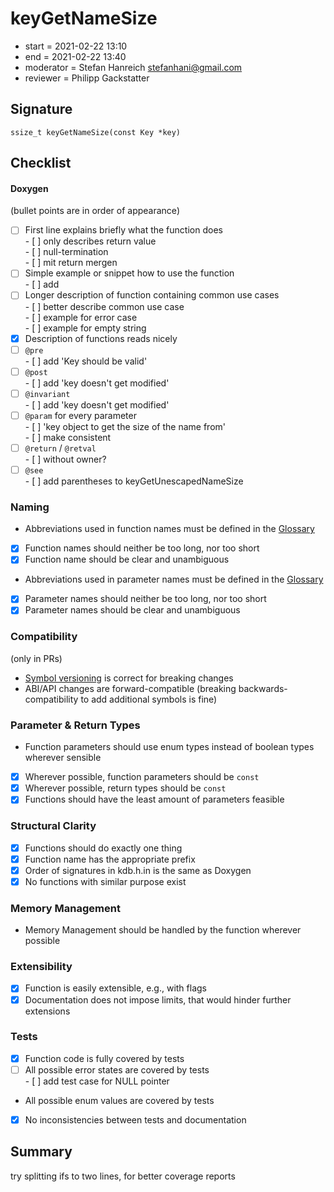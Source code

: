 # keyGetNameSize

- start = 2021-02-22 13:10
- end = 2021-02-22 13:40
- moderator = Stefan Hanreich <stefanhani@gmail.com>
- reviewer = Philipp Gackstatter

## Signature

`ssize_t keyGetNameSize(const Key *key)`

## Checklist

#### Doxygen

(bullet points are in order of appearance)

- [ ] First line explains briefly what the function does  
      - [ ] only describes return value  
      - [ ] null-termination  
      - [ ] mit return mergen  
- [ ] Simple example or snippet how to use the function  
      - [ ] add  
- [ ] Longer description of function containing common use cases  
      - [ ] better describe common use case   
      - [ ] example for error case  
      - [ ] example for empty string  
- [x] Description of functions reads nicely
- [ ] `@pre`  
      - [ ] add 'Key should be valid'  
- [ ] `@post`  
      - [ ] add 'key doesn't get modified'  
- [ ] `@invariant`  
      - [ ] add 'key doesn't get modified'  
- [ ] `@param` for every parameter  
      - [ ] 'key object to get the size of the name from'  
      - [ ] make consistent  
- [ ] `@return` / `@retval`  
      - [ ] without owner?  
- [ ] `@see`  
      - [ ] add parentheses to keyGetUnescapedNameSize  

### Naming
- Abbreviations used in function names must be defined in the
  [Glossary](/doc/help/elektra-glossary.md)
- [x] Function names should neither be too long, nor too short
- [x] Function name should be clear and unambiguous
- Abbreviations used in parameter names must be defined in the
  [Glossary](/doc/help/elektra-glossary.md)
- [x] Parameter names should neither be too long, nor too short
- [x] Parameter names should be clear and unambiguous

### Compatibility

(only in PRs)

- [Symbol versioning](/doc/dev/symbol-versioning.md)
  is correct for breaking changes
- ABI/API changes are forward-compatible (breaking backwards-compatibility
  to add additional symbols is fine)

### Parameter & Return Types

- Function parameters should use enum types instead of boolean types
  wherever sensible
- [x] Wherever possible, function parameters should be `const`
- [x] Wherever possible, return types should be `const`
- [x] Functions should have the least amount of parameters feasible

### Structural Clarity

- [x] Functions should do exactly one thing
- [x] Function name has the appropriate prefix
- [x] Order of signatures in kdb.h.in is the same as Doxygen
- [x] No functions with similar purpose exist

### Memory Management

- Memory Management should be handled by the function wherever possible

### Extensibility

- [x] Function is easily extensible, e.g., with flags
- [x] Documentation does not impose limits, that would hinder further extensions

### Tests

- [x] Function code is fully covered by tests
- [ ] All possible error states are covered by tests  
      - [ ] add test case for NULL pointer  
- All possible enum values are covered by tests
- [x] No inconsistencies between tests and documentation

## Summary

try splitting ifs to two lines, for better coverage reports
